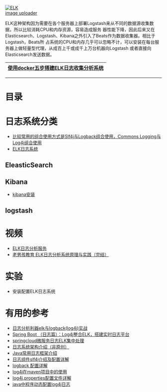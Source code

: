 


<a href="https://ibb.co/X8Wctg7"><img src="https://i.ibb.co/6ByjFxH/ELK.png" alt="ELK" border="0"></a><br /><a target='_blank' href='https://imgbb.com/'>image uploader</a><br />


ELK这种架构因为需要在各个服务器上部署Logstash来从不同的数据源收集数据，所以⽐较消耗CPU和内存资源，容易造成服务
器性能下降，因此后来⼜在Elasticsearch、Logstash、Kibana之外引⼊了Beats作为数据收集器。相⽐于Logstash，Beats所
占系统的CPU和内存⼏乎可以忽略不计，可以安装在每台服务器上做轻量型代理，从成百上千或成千上万台机器向Logstash
或者直接向Elasticsearch发送数据。


[使用docker五步搭建ELK日志收集分析系统](http://www.zimug.com/container/docker/%e4%bd%bf%e7%94%a8docker%e4%ba%94%e6%ad%a5%e6%90%ad%e5%bb%baelk%e6%97%a5%e5%bf%97%e6%94%b6%e9%9b%86%e5%88%86%e6%9e%90%e7%b3%bb%e7%bb%9f/.html)|
---|

---

# 目录

# 日志系统分类
  * [比较常用的组合使用方式是Slf4j与Logback组合使用，Commons Logging与Log4j组合使用]()
  * [ELK日志系统]()


## EleasticSearch

## Kibana
   * [kibana安装](https://www.elastic.co/guide/en/kibana/current/docker.html)


## logstash




# 视频

 * [ELK日志分析服务](https://www.bilibili.com/video/av62242348/?p=1)
 * [老男孩教育 ELK日志分析系统原理与实践（完结）](https://www.bilibili.com/video/BV1iJ411B7QK?from=search&seid=8490240227878217725)



# 实验

* 安装配置ELK日志系统

# 有用的参考

* [日志分析利器elk与logback(log4j)实战](https://blog.csdn.net/puhaiyang/article/details/69664891)
* [Spring Boot （日志篇）：Log4j整合ELK，搭建实时日志平台](https://blog.csdn.net/Soinice/article/details/84029776?utm_medium=distribute.pc_relevant_t0.none-task-blog-BlogCommendFromMachineLearnPai2-1.channel_param&depth_1-utm_source=distribute.pc_relevant_t0.none-task-blog-BlogCommendFromMachineLearnPai2-1.channel_param)
* [springcloud微服务日志ELK集中处理](https://blog.csdn.net/d597180714/article/details/82382703?utm_medium=distribute.pc_relevant.none-task-blog-BlogCommendFromMachineLearnPai2-7.channel_param&depth_1-utm_source=distribute.pc_relevant.none-task-blog-BlogCommendFromMachineLearnPai2-7.channel_param)
* [日志系统架构介绍（非原创）](https://www.cnblogs.com/WUXIAOCHANG/p/11024092.html)
* [Java常用日志框架介绍](https://www.cnblogs.com/chenhongliang/p/5312517.html)
* [日志组件slf4j介绍及配置详解](https://blog.csdn.net/foreverling/article/details/51385128)
* [logback 配置详解](https://segmentfault.com/a/1190000008315137)
* [log4j在maven项目中的使用](https://blog.csdn.net/qq_40182873/article/details/86706355)
* [log4j.properties配置文件详解](https://www.cnblogs.com/xiaobaizhiqian/p/7956690.html)
* [java中程序动态配置log4j日志](https://blog.csdn.net/zgjllf1011/article/details/79280914)

